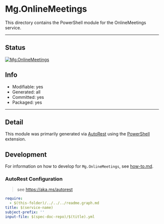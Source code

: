 <!-- region Generated -->
# Mg.OnlineMeetings
This directory contains the PowerShell module for the OnlineMeetings service.

---
## Status
[![Mg.OnlineMeetings](https://img.shields.io/powershellgallery/v/Mg.OnlineMeetings.svg?style=flat-square&label=Mg.OnlineMeetings "Mg.OnlineMeetings")](https://www.powershellgallery.com/packages/Mg.OnlineMeetings/)

## Info
- Modifiable: yes
- Generated: all
- Committed: yes
- Packaged: yes

---
## Detail
This module was primarily generated via [AutoRest](https://github.com/Azure/autorest) using the [PowerShell](https://github.com/Azure/autorest.powershell) extension.

## Development
For information on how to develop for `Mg.OnlineMeetings`, see [how-to.md](how-to.md).
<!-- endregion -->

### AutoRest Configuration

> see https://aka.ms/autorest

``` yaml
require:
  - $(this-folder)/../../../readme.graph.md
title: $(service-name)
subject-prefix: ''
input-file: $(spec-doc-repo)/$(title).yml
```
